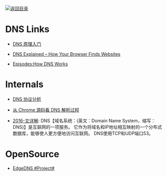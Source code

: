[![返回目录](https://user-images.githubusercontent.com/5803001/38079637-ff0abcf0-3371-11e8-9b76-ad651620afc7.jpg)](https://github.com/wxyyxc1992/Awesome-Links) 
 

# DNS Links

* [DNS 原理入门](http://www.ruanyifeng.com/blog/2016/06/dns.html)

* [DNS Explained – How Your Browser Finds Websites](https://scotch.io/tutorials/dns-explained-how-your-browser-finds-websites)

* [Episodes:How DNS Works](https://howdns.works/episodes/)

# Internals

* [DNS 协议分析](http://blog.cyeam.com/network/2015/01/29/dns)

- [从 Chrome 源码看 DNS 解析过程](https://mp.weixin.qq.com/s/K7rdF82yi-yGk5-aN9Se8A)

- [2016-文详解](https://parg.co/U8z): DNS【域名系统：(英文：Domain Name System，缩写：DNS)】是互联网的一项服务。 它作为将域名和IP地址相互映射的一个分布式数据库，能够使人更方便地访问互联网。 DNS使用TCP和UDP端口53。

# OpenSource

- [EdgeDNS #Project#](https://github.com/jedisct1/edgedns)
